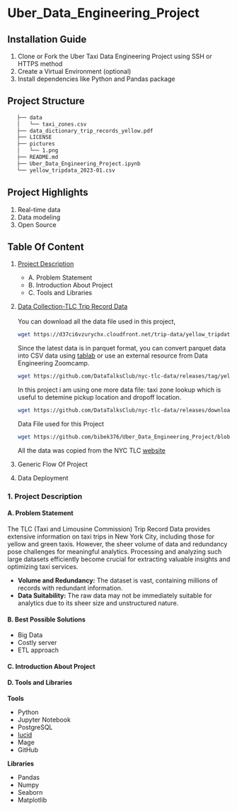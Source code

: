 # Uber_Data_Engineering_Project

## Installation Guide
1. Clone or Fork the Uber Taxi Data Engineering Project using SSH or HTTPS method
2. Create a Virtual Environment (optional)
3. Install dependencies like Python and Pandas package

## Project Structure 
```bash
   ├── data
   │   └── taxi_zones.csv
   ├── data_dictionary_trip_records_yellow.pdf
   ├── LICENSE
   ├── pictures
   │   └── 1.png
   ├── README.md
   ├── Uber_Data_Engineering_Project.ipynb
   └── yellow_tripdata_2023-01.csv
```

## Project Highlights
1. Real-time data
2. Data modeling
3. Open Source

## Table Of Content
1. [Project Description](#1-project-description)<br>
   - A. Problem Statement<br>
   - B. Introduction About Project<br>
   - C. Tools and Libraries
2. [Data Collection-TLC Trip Record Data](https://www.nyc.gov/site/tlc/about/tlc-trip-record-data.page) <br> <br>
    You can download all the data file used in this project, 
    ```bash
    wget https://d37ci6vzurychx.cloudfront.net/trip-data/yellow_tripdata_2023-01.parquet
    ```
    Since the latest data is in parquet format, you can convert parquet data into CSV data using [tablab](https://www.tablab.app/convert/parquet/csv) or use an external resource from Data Engineering Zoomcamp. <br>
    ```bash
    wget https://github.com/DataTalksClub/nyc-tlc-data/releases/tag/yellow
    ```
    In this project i am using one more data file: taxi zone lookup which is useful to detemine pickup location and dropoff location.
   ```bash
   wget https://github.com/DataTalksClub/nyc-tlc-data/releases/download/misc/taxi_zone_lookup.csv
   ```
   Data File used for this Project
   ```bash
   wget https://github.com/bibek376/Uber_Data_Engineering_Project/blob/master/data/taxi_zones.csv
   ```
    All the data was copied from the NYC TLC [website](https://www.nyc.gov/site/tlc/about/tlc-trip-record-data.page)

4. Generic Flow Of Project
5. Data Deployment


### 1. Project Description
#### A. Problem Statement
The TLC (Taxi and Limousine Commission) Trip Record Data provides extensive information on taxi trips in New York City, including those for yellow and green taxis. However, the sheer volume of data and redundancy pose challenges for meaningful analytics. Processing and analyzing such large datasets efficiently become crucial for extracting valuable insights and optimizing taxi services.

- **Volume and Redundancy:** The dataset is vast, containing millions of records with redundant information.
- **Data Suitability:** The raw data may not be immediately suitable for analytics due to its sheer size and unstructured nature.


#### B. Best Possible Solutions
- Big Data 
- Costly server
- ETL approach

#### C. Introduction About Project

#### D. Tools and Libraries
**Tools**<br>
- Python
- Jupyter Notebook
- PostgreSQL
- [lucid](https://lucid.app/users/login#/login)
- Mage
- GitHub

**Libraries**<br>
- Pandas
- Numpy
- Seaborn
- Matplotlib
